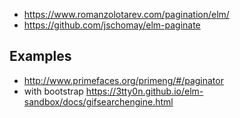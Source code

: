 - https://www.romanzolotarev.com/pagination/elm/
- https://github.com/jschomay/elm-paginate

## Examples

- http://www.primefaces.org/primeng/#/paginator
- with bootstrap https://3tty0n.github.io/elm-sandbox/docs/gifsearchengine.html
